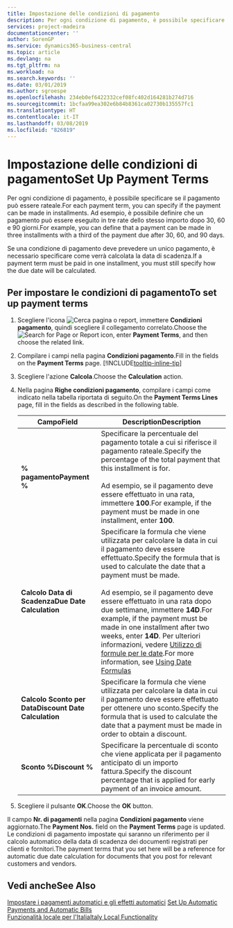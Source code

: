 ```yaml
---
title: Impostazione delle condizioni di pagamento
description: Per ogni condizione di pagamento, è possibile specificare se il pagamento può essere rateale. Ad esempio, è possibile definire che un pagamento può essere eseguito in tre rate dello stesso importo dopo 30, 60 e 90 giorni.
services: project-madeira
documentationcenter: ''
author: SorenGP
ms.service: dynamics365-business-central
ms.topic: article
ms.devlang: na
ms.tgt_pltfrm: na
ms.workload: na
ms.search.keywords: ''
ms.date: 03/01/2019
ms.author: sgroespe
ms.openlocfilehash: 234eb0ef6422332cef08fc402d164281b274d716
ms.sourcegitcommit: 1bcfaa99ea302e6b84b8361ca02730b135557fc1
ms.translationtype: HT
ms.contentlocale: it-IT
ms.lasthandoff: 03/08/2019
ms.locfileid: "826819"
---
```

# <a name="set-up-payment-terms"></a><span data-ttu-id="e8582-104">Impostazione delle condizioni di pagamento</span><span class="sxs-lookup"><span data-stu-id="e8582-104">Set Up Payment Terms</span></span>
<span data-ttu-id="e8582-105">Per ogni condizione di pagamento, è possibile specificare se il pagamento può essere rateale.</span><span class="sxs-lookup"><span data-stu-id="e8582-105">For each payment term, you can specify if the payment can be made in installments.</span></span> <span data-ttu-id="e8582-106">Ad esempio, è possibile definire che un pagamento può essere eseguito in tre rate dello stesso importo dopo 30, 60 e 90 giorni.</span><span class="sxs-lookup"><span data-stu-id="e8582-106">For example, you can define that a payment can be made in three installments with a third of the payment due after 30, 60, and 90 days.</span></span>  

<span data-ttu-id="e8582-107">Se una condizione di pagamento deve prevedere un unico pagamento, è necessario specificare come verrà calcolata la data di scadenza.</span><span class="sxs-lookup"><span data-stu-id="e8582-107">If a payment term must be paid in one installment, you must still specify how the due date will be calculated.</span></span>  

## <a name="to-set-up-payment-terms"></a><span data-ttu-id="e8582-108">Per impostare le condizioni di pagamento</span><span class="sxs-lookup"><span data-stu-id="e8582-108">To set up payment terms</span></span>  
1.  <span data-ttu-id="e8582-109">Scegliere l'icona ![Cerca pagina o report](../../media/ui-search/search_small.png "icona Cerca pagina o report"), immettere **Condizioni pagamento**, quindi scegliere il collegamento correlato.</span><span class="sxs-lookup"><span data-stu-id="e8582-109">Choose the ![Search for Page or Report](../../media/ui-search/search_small.png "Search for Page or Report icon") icon, enter **Payment Terms**, and then choose the related link.</span></span>    
2.  <span data-ttu-id="e8582-110">Compilare i campi nella pagina **Condizioni pagamento**.</span><span class="sxs-lookup"><span data-stu-id="e8582-110">Fill in the fields on the **Payment Terms** page.</span></span> [!INCLUDE[tooltip-inline-tip](../../includes/tooltip-inline-tip_md.md)]  
3.  <span data-ttu-id="e8582-111">Scegliere l'azione **Calcola**.</span><span class="sxs-lookup"><span data-stu-id="e8582-111">Choose the **Calculation** action.</span></span>  
4.  <span data-ttu-id="e8582-112">Nella pagina **Righe condizioni pagamento**, compilare i campi come indicato nella tabella riportata di seguito.</span><span class="sxs-lookup"><span data-stu-id="e8582-112">On the **Payment Terms Lines** page, fill in the fields as described in the following table.</span></span>  

    |<span data-ttu-id="e8582-113">Campo</span><span class="sxs-lookup"><span data-stu-id="e8582-113">Field</span></span>|<span data-ttu-id="e8582-114">Description</span><span class="sxs-lookup"><span data-stu-id="e8582-114">Description</span></span>|  
    |---------------------------------|---------------------------------------|  
    |<span data-ttu-id="e8582-115">**% pagamento**</span><span class="sxs-lookup"><span data-stu-id="e8582-115">**Payment %**</span></span>|<span data-ttu-id="e8582-116">Specificare la percentuale del pagamento totale a cui si riferisce il pagamento rateale.</span><span class="sxs-lookup"><span data-stu-id="e8582-116">Specify the percentage of the total payment that this installment is for.</span></span><br /><br /> <span data-ttu-id="e8582-117">Ad esempio, se il pagamento deve essere effettuato in una rata, immettere **100**.</span><span class="sxs-lookup"><span data-stu-id="e8582-117">For example, if the payment must be made in one installment, enter **100**.</span></span>|  
    |<span data-ttu-id="e8582-118">**Calcolo Data di Scadenza**</span><span class="sxs-lookup"><span data-stu-id="e8582-118">**Due Date Calculation**</span></span>|<span data-ttu-id="e8582-119">Specificare la formula che viene utilizzata per calcolare la data in cui il pagamento deve essere effettuato.</span><span class="sxs-lookup"><span data-stu-id="e8582-119">Specify the formula that is used to calculate the date that a payment must be made.</span></span><br /><br /> <span data-ttu-id="e8582-120">Ad esempio, se il pagamento deve essere effettuato in una rata dopo due settimane, immettere **14D**.</span><span class="sxs-lookup"><span data-stu-id="e8582-120">For example, if the payment must be made in one installment after two weeks, enter **14D**.</span></span> <span data-ttu-id="e8582-121">Per ulteriori informazioni, vedere [Utilizzo di formule per le date](../../ui-enter-data.md#using-date-formulas).</span><span class="sxs-lookup"><span data-stu-id="e8582-121">For more information, see [Using Date Formulas](../../ui-enter-data.md#using-date-formulas)</span></span>|  
    |<span data-ttu-id="e8582-122">**Calcolo Sconto per Data**</span><span class="sxs-lookup"><span data-stu-id="e8582-122">**Discount Date Calculation**</span></span>|<span data-ttu-id="e8582-123">Specificare la formula che viene utilizzata per calcolare la data in cui il pagamento deve essere effettuato per ottenere uno sconto.</span><span class="sxs-lookup"><span data-stu-id="e8582-123">Specify the formula that is used to calculate the date that a payment must be made in order to obtain a discount.</span></span>|  
    |<span data-ttu-id="e8582-124">**Sconto %**</span><span class="sxs-lookup"><span data-stu-id="e8582-124">**Discount %**</span></span>|<span data-ttu-id="e8582-125">Specificare la percentuale di sconto che viene applicata per il pagamento anticipato di un importo fattura.</span><span class="sxs-lookup"><span data-stu-id="e8582-125">Specify the discount percentage that is applied for early payment of an invoice amount.</span></span>|  

5.  <span data-ttu-id="e8582-126">Scegliere il pulsante **OK**.</span><span class="sxs-lookup"><span data-stu-id="e8582-126">Choose the **OK** button.</span></span>  

<span data-ttu-id="e8582-127">Il campo **Nr. di pagamenti** nella pagina **Condizioni pagamento** viene aggiornato.</span><span class="sxs-lookup"><span data-stu-id="e8582-127">The **Payment Nos.** field on the **Payment Terms** page is updated.</span></span> <span data-ttu-id="e8582-128">Le condizioni di pagamento impostate qui saranno un riferimento per il calcolo automatico della data di scadenza dei documenti registrati per clienti e fornitori.</span><span class="sxs-lookup"><span data-stu-id="e8582-128">The payment terms that you set here will be a reference for automatic due date calculation for documents that you post for relevant customers and vendors.</span></span>  

## <a name="see-also"></a><span data-ttu-id="e8582-129">Vedi anche</span><span class="sxs-lookup"><span data-stu-id="e8582-129">See Also</span></span>  
 <span data-ttu-id="e8582-130">[Impostare i pagamenti automatici e gli effetti automatici](how-to-set-up-automatic-payments-and-automatic-bills.md) </span><span class="sxs-lookup"><span data-stu-id="e8582-130">[Set Up Automatic Payments and Automatic Bills](how-to-set-up-automatic-payments-and-automatic-bills.md) </span></span>  
 [<span data-ttu-id="e8582-131">Funzionalità locale per l'Italia</span><span class="sxs-lookup"><span data-stu-id="e8582-131">Italy Local Functionality</span></span>](italy-local-functionality.md)   
